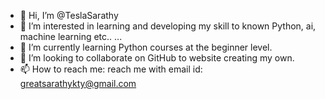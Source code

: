 - 👋 Hi, I’m @TeslaSarathy
- 👀 I’m interested in learning and developing my skill to known Python, ai, machine learning etc.. ...
- 🌱 I’m currently learning Python courses  at the beginner level.
- 💞️ I’m looking to collaborate on GitHub to website creating my own. 
- 📫 How to reach me: reach me with email id: greatsarathykty@gmail.com

<!---
TeslaSarathy/TeslaSarathy is a ✨ special ✨ repository because its `README.md` (this file) appears on your GitHub profile.
You can click the Preview link to take a look at your changes.
--->
